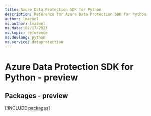 ```yaml
---
title: Azure Data Protection SDK for Python
description: Reference for Azure Data Protection SDK for Python
author: lmazuel
ms.author: lmazuel
ms.data: 02/17/2023
ms.topic: reference
ms.devlang: python
ms.service: dataprotection
---
```

# Azure Data Protection SDK for Python - preview
## Packages - preview
[!INCLUDE [packages](data-protection-index.md)]